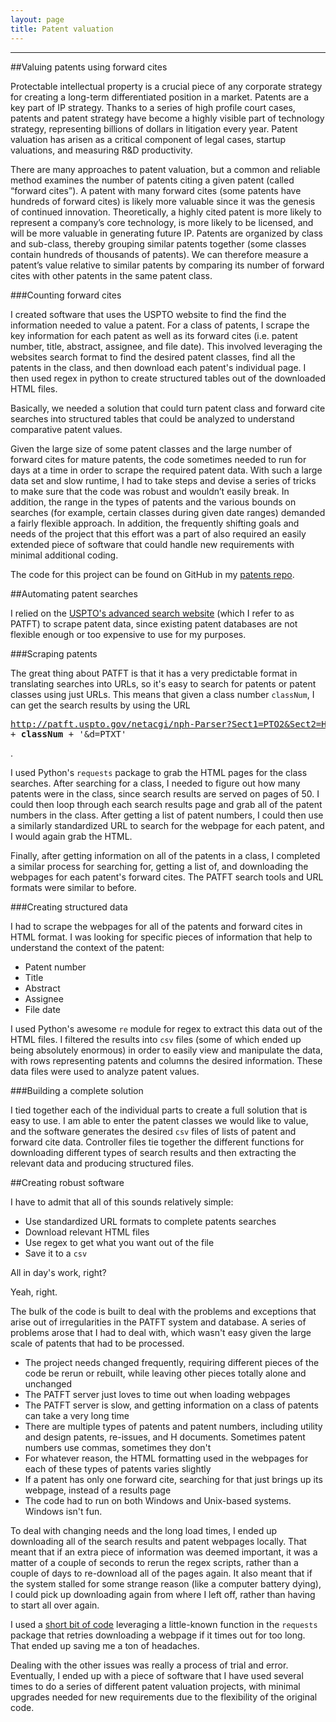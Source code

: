```yaml
---
layout: page
title: Patent valuation
---
```


****

##Valuing patents using forward cites

Protectable intellectual property is a crucial piece of any corporate strategy for creating a long-term differentiated position in a market. Patents are a key part of IP strategy. Thanks to a series of high profile court cases, patents and patent strategy have become a highly visible part of technology strategy, representing billions of dollars in litigation every year. Patent valuation has arisen as a critical component of legal cases, startup valuations, and measuring R&D productivity.

There are many approaches to patent valuation, but a common and reliable method examines the number of patents citing a given patent (called “forward cites”). A patent with many forward cites (some patents have hundreds of forward cites) is likely more valuable since it was the genesis of continued innovation. Theoretically, a highly cited patent is more likely to represent a company’s core technology, is more likely to be licensed, and will be more valuable in generating future IP. Patents are organized by class and sub-class, thereby grouping similar patents together (some classes contain hundreds of thousands of patents). We can therefore measure a patent’s value relative to similar patents by comparing its number of forward cites with other patents in the same patent class.

###Counting forward cites

I created software that uses the USPTO website to find the find the information needed to value a patent. For a class of patents, I scrape the key information for each patent as well as its forward cites (i.e. patent number, title, abstract, assignee, and file date). This involved leveraging the websites search format to find the desired patent classes, find all the patents in the class, and then download each patent's individual page. I then used regex in python to create structured tables out of the downloaded HTML files.

Basically, we needed a solution that could turn patent class and forward cite searches into structured tables that could be analyzed to understand comparative patent values.

Given the large size of some patent classes and the large number of forward cites for mature patents, the code sometimes needed to run for days at a time in order to scrape the required patent data. With such a large data set and slow runtime, I had to take steps and devise a series of tricks to make sure that the code was robust and wouldn’t easily break. In addition, the range in the types of patents and the various bounds on searches (for example, certain classes during given date ranges) demanded a fairly flexible approach. In addition, the frequently shifting goals and needs of the project that this effort was a part of also required an easily extended piece of software that could handle new requirements with minimal additional coding.

The code for this project can be found on GitHub in my [patents repo](https://github.com/winstonlarson/patents).

##Automating patent searches

I relied on the [USPTO's advanced search website](http://patft.uspto.gov/netahtml/PTO/search-adv.htm) (which I refer to as PATFT) to scrape patent data, since existing patent databases are not flexible enough or too expensive to use for my purposes.

###Scraping patents

The great thing about PATFT is that it has a very predictable format in translating searches into URLs, so it's easy to search for patents or patent classes using just URLs. This means that given a class number `classNum`, I can get the search results by using the URL <pre>http://patft.uspto.gov/netacgi/nph-Parser?Sect1=PTO2&Sect2=HITOFF&u=%2Fnetahtml%2FPTO%2Fsearch-adv.htm&r=0&p=1&f=S&l=50&Query=ccl%2F' + <b>classNum</b> + '&d=PTXT'</pre>.

I used Python's `requests` package to grab the HTML pages for the class searches. After searching for a class, I needed to figure out how many patents were in the class, since search results are served on pages of 50. I could then loop through each search results page and grab all of the patent numbers in the class. After getting a list of patent numbers, I could then use a similarly standardized URL to search for the webpage for each patent, and I would again grab the HTML.

Finally, after getting information on all of the patents in a class, I completed a similar process for searching for, getting a list of, and downloading the webpages for each patent's forward cites. The PATFT search tools and URL formats were similar to before.

###Creating structured data

I had to scrape the webpages for all of the patents and forward cites in HTML format. I was looking for specific pieces of information that help to understand the context of the patent:

+ Patent number
+ Title
+ Abstract
+ Assignee
+ File date

I used Python's awesome `re` module for regex to extract this data out of the HTML files. I filtered the results into `csv` files (some of which ended up being absolutely enormous) in order to easily view and manipulate the data, with rows representing patents and columns the desired information. These data files were used to analyze patent values.

###Building a complete solution

I tied together each of the individual parts to create a full solution that is easy to use. I am able to enter the patent classes we would like to value, and the software generates the desired `csv` files of lists of patent and forward cite data. Controller files tie together the different functions for downloading different types of search results and then extracting the relevant data and producing structured files.

##Creating robust software

I have to admit that all of this sounds relatively simple:

+ Use standardized URL formats to complete patents searches
+ Download relevant HTML files
+ Use regex to get what you want out of the file
+ Save it to a `csv`

All in day's work, right?

Yeah, right.

The bulk of the code is built to deal with the problems and exceptions that arise out of irregularities in the PATFT system and database. A series of problems arose that I had to deal with, which wasn't easy given the large scale of patents that had to be processed.

+ The project needs changed frequently, requiring different pieces of the code be rerun or rebuilt, while leaving other pieces totally alone and unchanged
+ The PATFT server just loves to time out when loading webpages
+ The PATFT server is slow, and getting information on a class of patents can take a very long time
+ There are multiple types of patents and patent numbers, including utility and design patents, re-issues, and H documents. Sometimes patent numbers use commas, sometimes they don't
 + For whatever reason, the HTML formatting used in the webpages for each of these types of patents varies slightly
+ If a patent has only one forward cite, searching for that just brings up its webpage, instead of a results page
+ The code had to run on both Windows and Unix-based systems. Windows isn't fun.

To deal with changing needs and the long load times, I ended up downloading all of the search results and patent webpages locally. That meant that if an extra piece of information was deemed important, it was a matter of a couple of seconds to rerun the regex scripts, rather than a couple of days to re-download all of the pages again. It also meant that if the system stalled for some strange reason (like a computer battery dying), I could pick up downloading again from where I left off, rather than having to start all over again.

I used a [short bit of code](https://gist.github.com/winstonlarson/7dd141800227359a37ee) leveraging a little-known function in the `requests` package that retries downloading a webpage if it times out for too long. That ended up saving me a ton of headaches.

Dealing with the other issues was really a process of trial and error. Eventually, I ended up with a piece of software that I have used several times to do a series of different patent valuation projects, with minimal upgrades needed for new requirements due to the flexibility of the original code.
